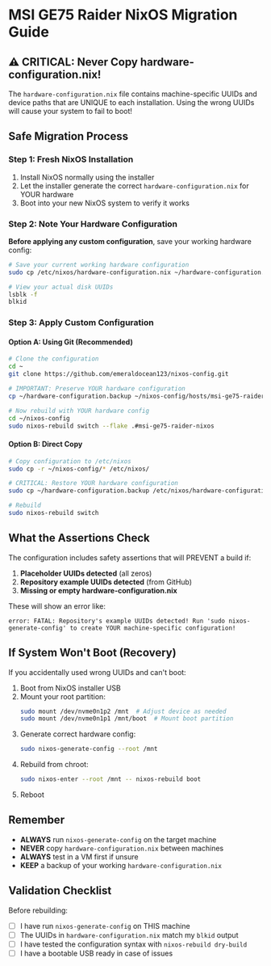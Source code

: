 # MSI GE75 Raider NixOS Migration Guide

## ⚠️ CRITICAL: Never Copy hardware-configuration.nix!

The `hardware-configuration.nix` file contains machine-specific UUIDs and device paths that are UNIQUE to each installation. Using the wrong UUIDs will cause your system to fail to boot!

## Safe Migration Process

### Step 1: Fresh NixOS Installation
1. Install NixOS normally using the installer
2. Let the installer generate the correct `hardware-configuration.nix` for YOUR hardware
3. Boot into your new NixOS system to verify it works

### Step 2: Note Your Hardware Configuration
**Before applying any custom configuration**, save your working hardware config:

```bash
# Save your current working hardware configuration
sudo cp /etc/nixos/hardware-configuration.nix ~/hardware-configuration.backup

# View your actual disk UUIDs
lsblk -f
blkid
```

### Step 3: Apply Custom Configuration

#### Option A: Using Git (Recommended)
```bash
# Clone the configuration
cd ~
git clone https://github.com/emeraldocean123/nixos-config.git

# IMPORTANT: Preserve YOUR hardware configuration
cp ~/hardware-configuration.backup ~/nixos-config/hosts/msi-ge75-raider-nixos/hardware-configuration.nix

# Now rebuild with YOUR hardware config
cd ~/nixos-config
sudo nixos-rebuild switch --flake .#msi-ge75-raider-nixos
```

#### Option B: Direct Copy
```bash
# Copy configuration to /etc/nixos
sudo cp -r ~/nixos-config/* /etc/nixos/

# CRITICAL: Restore YOUR hardware configuration
sudo cp ~/hardware-configuration.backup /etc/nixos/hardware-configuration.nix

# Rebuild
sudo nixos-rebuild switch
```

## What the Assertions Check

The configuration includes safety assertions that will PREVENT a build if:

1. **Placeholder UUIDs detected** (all zeros)
2. **Repository example UUIDs detected** (from GitHub)
3. **Missing or empty hardware-configuration.nix**

These will show an error like:
```
error: FATAL: Repository's example UUIDs detected! Run 'sudo nixos-generate-config' to create YOUR machine-specific configuration!
```

## If System Won't Boot (Recovery)

If you accidentally used wrong UUIDs and can't boot:

1. Boot from NixOS installer USB
2. Mount your root partition:
   ```bash
   sudo mount /dev/nvme0n1p2 /mnt  # Adjust device as needed
   sudo mount /dev/nvme0n1p1 /mnt/boot  # Mount boot partition
   ```
3. Generate correct hardware config:
   ```bash
   sudo nixos-generate-config --root /mnt
   ```
4. Rebuild from chroot:
   ```bash
   sudo nixos-enter --root /mnt -- nixos-rebuild boot
   ```
5. Reboot

## Remember

- **ALWAYS** run `nixos-generate-config` on the target machine
- **NEVER** copy `hardware-configuration.nix` between machines
- **ALWAYS** test in a VM first if unsure
- **KEEP** a backup of your working `hardware-configuration.nix`

## Validation Checklist

Before rebuilding:
- [ ] I have run `nixos-generate-config` on THIS machine
- [ ] The UUIDs in `hardware-configuration.nix` match my `blkid` output
- [ ] I have tested the configuration syntax with `nixos-rebuild dry-build`
- [ ] I have a bootable USB ready in case of issues